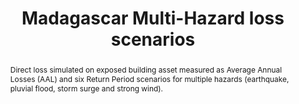 ---
schema: rdl
title: Madagascar Multi-Hazard loss scenarios
organization: GFDRR
filename: lss-mdg-mh
resources:
  - name: Madagascar multi-hazard loss scenarios
    aggregation_type: Administrative boundaries
    format:
      - gpkg
    resource_description: >-
      Dataset includes AAL as well as individual RP loss estimates triggered by
      all assessed hazards combined over different exposure categories at the
      ADM1 and ADM2 levels.
    h-res: ''
    epsg: 4326 (WGS84)
    url: >-
      https://rdl-jkan-datasets.s3-ap-southeast-2.amazonaws.com/loss/lss-mdg-mh.gpkg
  - name: Madagascar multi-hazard loss exceedence-probability curves
    aggregation_type: Administrative boundaries
    format:
      - csv
    resource_description: >-
      Exceedence Probability Curves for disaggregated exposure categories
      showing simulated AAL as well as individual RP loss estimates triggered by
      all assessed hazards combined at the ADM1 and ADM2 levels.
    h-res: ''
    epsg: ''
    url: >-
      https://rdl-jkan-datasets.s3-ap-southeast-2.amazonaws.com/loss/lss-mdg-mh-epc.zip
category:
  - Loss
abstract: >-
  Direct loss simulated on exposed building asset measured as Average Annual
  Losses (AAL) and six Return Period scenarios for multiple hazards (earthquake,
  pluvial flood, storm surge and strong wind).
notes: " \t\r\n\r\nThis data set was produced with financial support from the European Union in the framework of the ACP-EU Natural Disaster Risk Reduction Program, managed by the Global Facility for Disaster Reduction and Recovery (GFDRR)."
source: SWIO-RAFI
model_date: '2016'
version: '1'
purpose: >-
  Quantification of site specific risk of flood, earthquakes, tropical cyclones,
  storm surge and tsunamis, to support improvement in the resiliency and
  capacity of South West Indian Ocean island states through the creation of
  disaster risk financing strategies.
project: >-
  GFDRR South West Indian Ocean Risk Assessment and Financing Initiative
  (SWIO-RAFI)
biblio_title: >-
  World Bank (2017) - Southwest Indian Ocean Risk Assessment and Financing
  Initiative: Final report on risk profiles
biblio_url: >-
  https://rdl-jkan-datasets.s3-ap-southeast-2.amazonaws.com/bibliography/AIR+(2016)+-+SWIO-RAFI+Component+4+-+Risk+profiles.pdf
geo_coverage:
  - MDG
license: 'https://creativecommons.org/licenses/by-sa/4.0/'
maintainer: GFDRR
maintainer_email: contact@riskdatalibrary.org
hazard_type:
  - MH
process_type: ''
time_start: ''
time_end: ''
time_year: ''
occupancy:
  - Mixed
exposure_category:
  - Buildings
val_type:
  - Structure
impact: Direct
loss_type: Ground up
frequency_type:
  - Return Period
return_period: '25, 50, 100, 250, 500, 1000 years'
metric: Annual Average Losses
val_unit: USD
hazard_link: >-
  http://jkan.riskdatalibrary.org/datasets/?category=hazard&geo_coverage=madagascar
exposure_link: 'http://jkan.riskdatalibrary.org/datasets/exp-mdg-all/'
vulnerability_link: ''
---